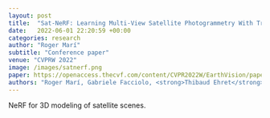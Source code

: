 ```yaml
---
layout: post
title:  "Sat-NeRF: Learning Multi-View Satellite Photogrammetry With Transient Objects and Shadow Modeling Using RPC Cameras"
date:   2022-06-01 22:20:59 +00:00
categories: research
author: "Roger Marí"
subtitle: "Conference paper"
venue: "CVPRW 2022"
image: /images/satnerf.png
paper: https://openaccess.thecvf.com/content/CVPR2022W/EarthVision/papers/Mari_Sat-NeRF_Learning_Multi-View_Satellite_Photogrammetry_With_Transient_Objects_and_Shadow_CVPRW_2022_paper.pdf
authors: "Roger Marí, Gabriele Facciolo, <strong>Thibaud Ehret</strong>"
---
```

NeRF for 3D modeling of satellite scenes.
